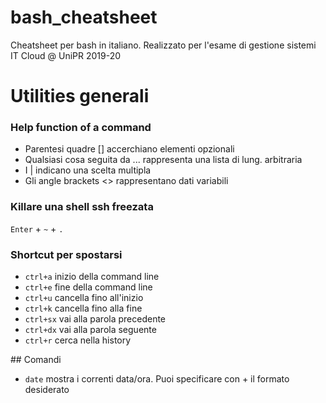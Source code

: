 # bash_cheatsheet
Cheatsheet per bash in italiano. Realizzato per l'esame di gestione sistemi IT Cloud @ UniPR 2019-20

# Utilities generali
### Help function of a command
* Parentesi quadre [] accerchiano elementi opzionali
* Qualsiasi cosa seguita da ... rappresenta una lista di lung. arbitraria
* I | indicano una scelta multipla
* Gli angle brackets <> rappresentano dati variabili

### Killare una shell ssh freezata
`Enter` + `~` + `.`

### Shortcut per spostarsi
* `ctrl+a`	inizio della command line
* `ctrl+e`	fine della command line
* `ctrl+u`	cancella fino all'inizio
* `ctrl+k`    cancella fino alla fine
* `ctrl+sx`	vai alla parola precedente
* `ctrl+dx`	vai alla parola seguente
* `ctrl+r`	cerca nella history

## Comandi
* `date`    mostra i correnti data/ora. Puoi specificare con + il formato desiderato
